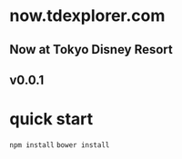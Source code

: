 # now.tdexplorer.com
## Now at Tokyo Disney Resort
## v0.0.1

# quick start

`npm install`
`bower install`
